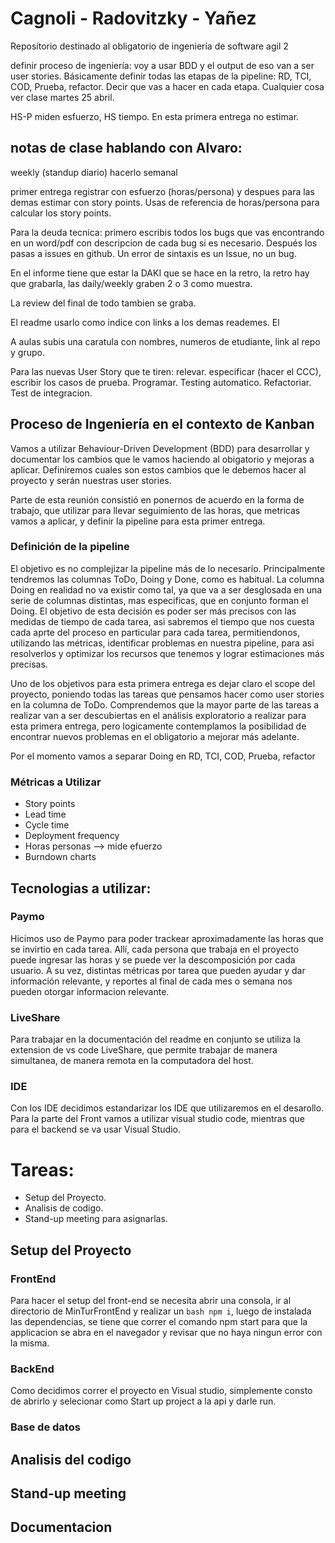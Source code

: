 # Cagnoli - Radovitzky - Yañez

Repositorio destinado al obligatorio de ingeniería de software agil 2

definir proceso de ingeniería: voy a usar BDD y el output de eso van a ser user stories. Básicamente definir todas las etapas de la pipeline: RD, TCI, COD, Prueba, refactor. Decir que vas a hacer en cada etapa. Cualquier cosa ver clase martes 25 abril.

HS-P miden esfuerzo, HS tiempo. En esta primera entrega no estimar.

## notas de clase hablando con Alvaro:

weekly (standup diario) hacerlo semanal

primer entrega registrar con esfuerzo (horas/persona) y despues para las demas estimar con story points. Usas de referencia de horas/persona para calcular los story points.

Para la deuda tecnica: primero escribis todos los bugs que vas encontrando en un word/pdf con descripcion de cada bug si es necesario. Después los pasas a issues en github. Un error de sintaxis es un Issue, no un bug.

En el informe tiene que estar la DAKI que se hace en la retro, la retro hay que grabarla, las daily/weekly graben 2 o 3 como muestra.

La review del final de todo tambien se graba.

El readme usarlo como indice con links a los demas reademes. El

A aulas subis una caratula con nombres, numeros de etudiante, link al repo y grupo.

Para las nuevas User Story que te tiren:
relevar. especificar (hacer el CCC), escribir los casos de prueba. Programar. Testing automatico. Refactoriar. Test de integracion.

## Proceso de Ingeniería en el contexto de Kanban

Vamos a utilizar Behaviour-Driven Development (BDD) para desarrollar y documentar los cambios que le vamos haciendo al obigatorio y mejoras a aplicar. Definiremos cuales son estos cambios que le debemos hacer al proyecto y serán nuestras user stories.

Parte de esta reunión consistió en ponernos de acuerdo en la forma de trabajo, que utilizar para llevar seguimiento de las horas, que metricas vamos a aplicar, y definir la pipeline para esta primer entrega.

### Definición de la pipeline

El objetivo es no complejizar la pipeline más de lo necesario. Principalmente tendremos las columnas ToDo, Doing y Done, como es habitual. La columna Doing en realidad no va existir como tal, ya que va a ser desglosada en una serie de columnas distintas, mas especificas, que en conjunto forman el Doing. El objetivo de esta decisión es poder ser más precisos con las medidas de tiempo de cada tarea, asi sabremos el tiempo que nos cuesta cada aprte del proceso en particular para cada tarea, permitiendonos, utilizando las métricas, identificar problemas en nuestra pipeline, para asi resolverlos y optimizar los recursos que tenemos y lograr estimaciones más precisas.

Uno de los objetivos para esta primera entrega es dejar claro el scope del proyecto, poniendo todas las tareas que pensamos hacer como user stories en la columna de ToDo. Comprendemos que la mayor parte de las tareas a realizar van a ser descubiertas en el análisis exploratorio a realizar para esta primera entrega, pero logicamente contemplamos la posibilidad de encontrar nuevos problemas en el obligatorio a mejorar más adelante.

Por el momento vamos a separar Doing en RD, TCI, COD, Prueba, refactor

### Métricas a Utilizar

- Story points
- Lead time
- Cycle time
- Deployment frequency
- Horas personas --> mide efuerzo
- Burndown charts

## Tecnologias a utilizar:

### Paymo

Hicimos uso de Paymo para poder trackear aproximadamente las horas que se invirtio en cada tarea.
Allí, cada persona que trabaja en el proyecto puede ingresar las horas y se puede ver la descomposición por cada usuario. A su vez, distintas métricas por tarea que pueden ayudar y dar información relevante, y reportes al final de cada mes o semana nos pueden otorgar informacion relevante.

### LiveShare

Para trabajar en la documentación del readme en conjunto se utiliza la extension de vs code LiveShare, que permite trabajar de manera simultanea, de manera remota en la computadora del host.

### IDE

Con los IDE decidimos estandarizar los IDE que utilizaremos en el desarollo. Para la parte del Front vamos a utilizar visual studio code, mientras que para el backend se va usar Visual Studio.

# Tareas:

- Setup del Proyecto.
- Analisis de codigo.
- Stand-up meeting para asignarlas.

## Setup del Proyecto

### FrontEnd

Para hacer el setup del front-end se necesita abrir una consola, ir al directorio de MinTurFrontEnd y realizar un `bash npm i`, luego de instalada las dependencias, se tiene que correr el comando npm start para que la applicacion se abra en el navegador y revisar que no haya ningun error con la misma.

### BackEnd

Como decidimos correr el proyecto en Visual studio, simplemente consto de abrirlo y selecionar como Start up project a la api y darle run.

### Base de datos

## Analisis del codigo

## Stand-up meeting

## Documentacion
